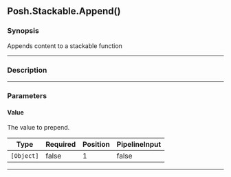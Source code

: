 Posh.Stackable.Append()
-----------------------

### Synopsis
Appends content to a stackable function

---

### Description

---

### Parameters
#### **Value**
The value to prepend.

|Type      |Required|Position|PipelineInput|
|----------|--------|--------|-------------|
|`[Object]`|false   |1       |false        |

---
